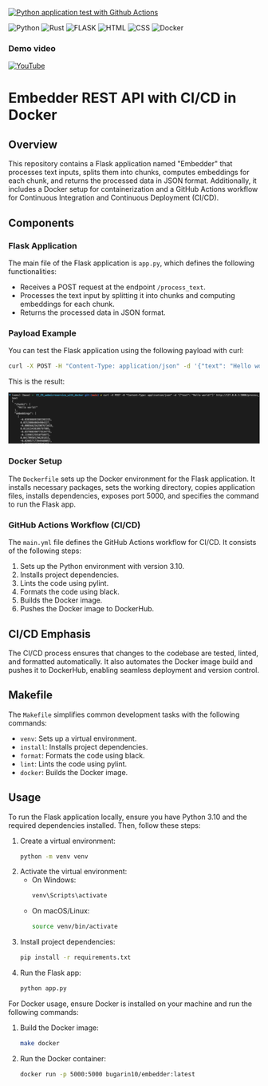 [![Python application test with Github Actions](https://github.com/bugarin10/CI_CD_webmicroservice_with_docker/actions/workflows/main.yml/badge.svg)](https://github.com/bugarin10/CI_CD_webmicroservice_with_docker/actions/workflows/main.yml)


![Python](https://img.shields.io/badge/python-3670A0?style=for-the-badge&logo=python&logoColor=ffdd54)
![Rust](https://img.shields.io/badge/rust-%23000000.svg?style=for-the-badge&logo=rust&logoColor=white)
![FLASK](https://img.shields.io/badge/Flask-000000?style=for-the-badge&logo=flask&logoColor=white)
![HTML](https://img.shields.io/badge/HTML5-E34F26?style=for-the-badge&logo=html5&logoColor=white)
![CSS](https://img.shields.io/badge/CSS-239120?&style=for-the-badge&logo=css3&logoColor=white)
![Docker](https://img.shields.io/badge/docker-%230db7ed.svg?style=for-the-badge&logo=docker&logoColor=white)


### Demo video
<div align="left">
 
[![YouTube](https://img.shields.io/badge/YouTube-%23FF0000.svg?style=for-the-badge&logo=YouTube&logoColor=white)](https://youtu.be/o3QvoM0nwfQ)

</div>

# Embedder REST API with CI/CD in Docker

## Overview

This repository contains a Flask application named "Embedder" that processes text inputs, splits them into chunks, computes embeddings for each chunk, and returns the processed data in JSON format. Additionally, it includes a Docker setup for containerization and a GitHub Actions workflow for Continuous Integration and Continuous Deployment (CI/CD).

## Components

### Flask Application

The main file of the Flask application is `app.py`, which defines the following functionalities:

- Receives a POST request at the endpoint `/process_text`.
- Processes the text input by splitting it into chunks and computing embeddings for each chunk.
- Returns the processed data in JSON format.

### Payload Example

You can test the Flask application using the following payload with curl:

```bash
curl -X POST -H "Content-Type: application/json" -d '{"text": "Hello world!"}' http://127.0.0.1:5000/process_text
```

This is the result:

![embeddings](img/embeddings.png)

### Docker Setup

The `Dockerfile` sets up the Docker environment for the Flask application. It installs necessary packages, sets the working directory, copies application files, installs dependencies, exposes port 5000, and specifies the command to run the Flask app.

### GitHub Actions Workflow (CI/CD)

The `main.yml` file defines the GitHub Actions workflow for CI/CD. It consists of the following steps:

1. Sets up the Python environment with version 3.10.
2. Installs project dependencies.
3. Lints the code using pylint.
4. Formats the code using black.
5. Builds the Docker image.
6. Pushes the Docker image to DockerHub.

## CI/CD Emphasis

The CI/CD process ensures that changes to the codebase are tested, linted, and formatted automatically. It also automates the Docker image build and pushes it to DockerHub, enabling seamless deployment and version control.

## Makefile

The `Makefile` simplifies common development tasks with the following commands:

- `venv`: Sets up a virtual environment.
- `install`: Installs project dependencies.
- `format`: Formats the code using black.
- `lint`: Lints the code using pylint.
- `docker`: Builds the Docker image.

## Usage

To run the Flask application locally, ensure you have Python 3.10 and the required dependencies installed. Then, follow these steps:

1. Create a virtual environment:
   ```bash
   python -m venv venv
   ```
2. Activate the virtual environment:
   - On Windows:
     ```bash
     venv\Scripts\activate
     ```
   - On macOS/Linux:
     ```bash
     source venv/bin/activate
     ```
3. Install project dependencies:
   ```bash
   pip install -r requirements.txt
   ```
4. Run the Flask app:
   ```bash
   python app.py
   ```

For Docker usage, ensure Docker is installed on your machine and run the following commands:

1. Build the Docker image:
   ```bash
   make docker
   ```
2. Run the Docker container:
   ```bash
   docker run -p 5000:5000 bugarin10/embedder:latest
   ```
